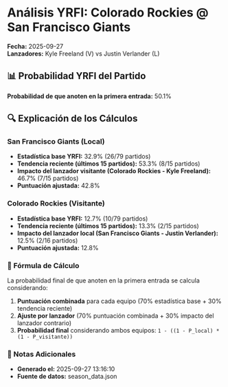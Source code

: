 # Análisis YRFI: Colorado Rockies @ San Francisco Giants

**Fecha:** 2025-09-27  
**Lanzadores:** Kyle Freeland (V) vs Justin Verlander (L)

## 📊 Probabilidad YRFI del Partido

**Probabilidad de que anoten en la primera entrada:** 50.1%

## 🔍 Explicación de los Cálculos

### San Francisco Giants (Local)
- **Estadística base YRFI:** 32.9% (26/79 partidos)
- **Tendencia reciente (últimos 15 partidos):** 53.3% (8/15 partidos)
- **Impacto del lanzador visitante (Colorado Rockies - Kyle Freeland):** 46.7% (7/15 partidos)
- **Puntuación ajustada:** 42.8%

### Colorado Rockies (Visitante)
- **Estadística base YRFI:** 12.7% (10/79 partidos)
- **Tendencia reciente (últimos 15 partidos):** 13.3% (2/15 partidos)
- **Impacto del lanzador local (San Francisco Giants - Justin Verlander):** 12.5% (2/16 partidos)
- **Puntuación ajustada:** 12.8%

### 📝 Fórmula de Cálculo

La probabilidad final de que anoten en la primera entrada se calcula considerando:
1. **Puntuación combinada** para cada equipo (70% estadística base + 30% tendencia reciente)
2. **Ajuste por lanzador** (70% puntuación combinada + 30% impacto del lanzador contrario)
3. **Probabilidad final** considerando ambos equipos: `1 - ((1 - P_local) * (1 - P_visitante))`

### 📌 Notas Adicionales

- **Generado el:** 2025-09-27 13:16:10
- **Fuente de datos:** season_data.json
